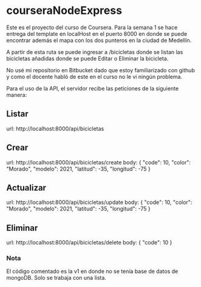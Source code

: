 # courseraNodeExpress

Este es el proyecto del curso de Coursera. Para la semana 1 se hace entrega del template en localHost en el puerto 8000 en donde se puede encontrar además el mapa con los dos punteros en la ciudad de Medellín.

A partir de esta ruta se puede ingresar a /bicicletas donde se listan las bicicletas añadidas donde se puede Editar o Eliminar la bicicleta.

No usé mi repositorio en Bitbucket dado que estoy familiarizado con github y como el docente habló de este en el curso no le vi ningún problema.

Para el uso de la API, el servidor recibe las peticiones de la siguiente manera:

## Listar
url: http://localhost:8000/api/bicicletas

## Crear
url: http://localhost:8000/api/bicicletas/create
body: {
"code": 10, 
"color": "Morado", 
"modelo": 2021, 
"latitud": -35, 
"longitud": -75
}

## Actualizar
url: http://localhost:8000/api/bicicletas/update
body: {
"code": 10, 
"color": "Morado", 
"modelo": 2021, 
"latitud": -35, 
"longitud": -75
}

## Eliminar
url: http://localhost:8000/api/bicicletas/delete
body: {
"code": 10
}

### Nota
El código comentado es la v1 en donde no se tenía base de datos de mongoDB. Solo se trabaja con una lista.
